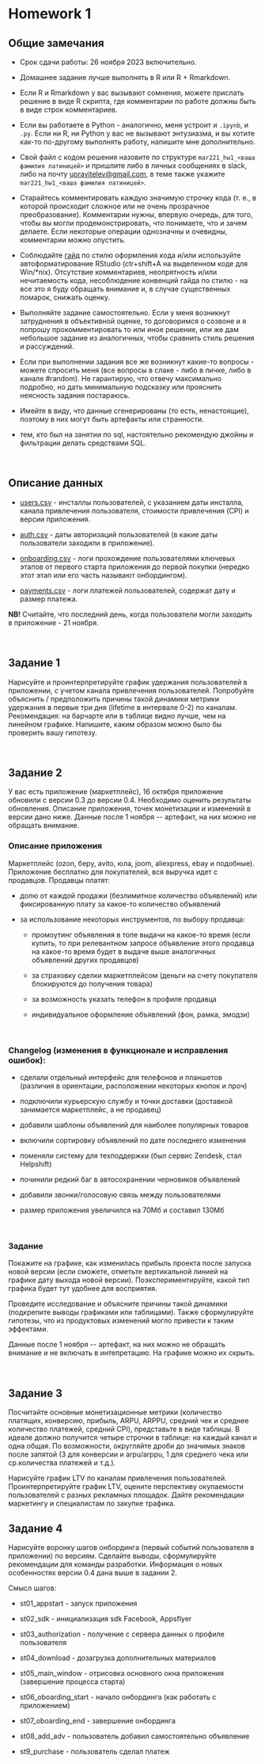 # Homework 1

## Общие замечания

- Срок сдачи работы: 26 ноября 2023 включительно.

- Домашнее задание лучше выполнять в R или R + Rmarkdown. 

- Если R и Rmarkdown у вас вызывают сомнения, можете прислать решение в виде R скрипта, где комментарии по работе должны быть в виде строк комментариев. 

- Если вы работаете в Python - аналогично, меня устроит и `.ipynb`, и `.py`. Если ни R, ни Python у вас не вызывают энтузиазма, и вы хотите как-то по-другому выполнять работу, напишите мне дополнительно.

- Свой файл с кодом решения назовите по структуре `mar221_hw1_<ваша фамилия латиницей>` и пришлите либо в личных сообщениях в slack, либо на почту upravitelev@gmail.com, в теме также укажите `mar221_hw1_<ваша фамилия латиницей>`.

- Старайтесь комментировать каждую значимую строчку кода (т. е., в которой происходит сложное или не очень прозрачное преобразование). Комментарии нужны, впервую очередь, для того, чтобы вы могли продемонстрировать, что понимаете, что и зачем делаете. Если некоторые операции однозначны и очевидны, комментарии можно опустить.

- Соблюдайте [гайд](http://adv-r.had.co.nz/Style.html) по стилю оформления кода и/или используйте автоформатирование RStudio (ctr+shift+A на выделенном коде для Win/*nix). Отсутствие комментариев, неопрятность и/или нечитаемость кода, несоблюдение конвенций гайда по стилю - на все это я буду обращать внимание и, в случае существенных помарок, снижать оценку.

- Выполняйте задание самостоятельно. Если у меня возникнут затруднения в объективной оценке, то договоримся о созвоне и я попрошу прокомментировать то или иное решение, или же дам небольшое задание из аналогичных, чтобы сравнить стиль решения и рассуждений.

- Если при выполнении задания все же возникнут какие-то вопросы - можете спросить меня (все вопросы в слаке - либо в личке, либо в канале #random). Не гарантирую, что отвечу максимально подробно, но дать минимальную подсказку или прояснить неясность задания постараюсь. 

- Имейте в виду, что данные сгенерированы (то есть, ненастоящие), поэтому в них могут быть артефакты или странности.

- тем, кто был на занятии по sql, настоятельно рекомендую джойны и фильтрации делать средствами SQL.

<br>

## Описание данных

- [users.csv](https://raw.githubusercontent.com/Leer/mar221f/main/data/hw_1/users.csv) - инсталлы пользователей, с указанием даты инсталла, канала привлечения пользователя, стоимости привлечения (CPI) и версии приложения.

- [auth.csv](https://raw.githubusercontent.com/Leer/mar221f/main/data/hw_1/auth.csv) - даты авторизаций пользователей (в какие даты пользователи заходили в приложение).

- [onboarding.csv](https://raw.githubusercontent.com/Leer/mar221f/main/data/hw_1/onboarding.csv) - логи прохождение пользователями ключевых этапов от первого старта приложения до первой покупки (нередко этот этап или его часть называют онбордингом).

- [payments.csv](https://raw.githubusercontent.com/Leer/mar221f/main/data/hw_1/payments.csv) - логи платежей пользователей, содержат дату и размер платежа.

<!-- Также все данные находятся в PostgreSQL-базе данных, в схеме `hw1`. Параметры подключения такие же, как и [ранее](7_sql_intro.html) -->

**NB!** Считайте, что последний день, когда пользователи могли заходить в приложение - 21 ноября.



<br>

## Задание 1
Нарисуйте и проинтерпретируйте график удержания пользователей в приложении, с учетом канала привлечения пользователей. Попробуйте объяснить / предположить причины такой динамики метрики удержания в первые три дня (lifetime в интервале 0-2) по каналам. Рекомендация: на барчарте или в таблице видно лучше, чем на линейном графике. Напишите, каким образом можно было бы проверить вашу гипотезу.



  


<br>

## Задание 2
У вас есть приложение (маркетплейс), 16 октября приложение обновили с версии 0.3 до версии 0.4. Необходимо оценить результаты обновления. Описание приложения, точек монетизации и изменений в версии дано ниже. Данные после 1 ноября -- артефакт, на них можно не обращать внимание.

### Описание приложения
Маркетплейс (ozon, беру, avito, юла, joom, aliexpress, ebay и подобные). Приложение бесплатно для покупателей, вся выручка идет с продавцов. Продавцы платят:

- долю от каждой продажи (безлимитное количество объявлений) или фиксированную плату за какое-то количество объявлений

- за использование некоторых инструментов, по выбору продавца:

     + промоутинг объявления в топе выдачи на какое-то время (если купить, то при релевантном запросе объявление этого продавца на какое-то время будет в выдаче выше аналогичных объявлений других продавцов)
 
     + за страховку сделки маркетплейсом (деньги на счету покупателя блокируются до получения товара)
 
     + за возможность указать телефон в профиле продавца
 
     + индивидуальное оформление объявлений (фон, рамка, эмодзи)
 
 <br>
 
### Changelog (изменения в функционале и исправления ошибок):

- сделали отдельный интерфейс для телефонов и планшетов (различия в ориентации, расположении некоторых кнопок и проч)

- подключили курьерскую службу и точки доставки (доставкой занимается маркетплейс, а не продавец)

- добавили шаблоны объявлений для наиболее популярных товаров

- включили сортировку объявлений по дате последнего изменения

- поменяли систему для техподдержки (был сервис Zendesk, стал Helpshift)

- починили редкий баг в автосохранении черновиков объявлений

- добавили звонки/голосовую связь между пользователями

- размер приложения увеличился на 70Мб и составил 130Мб

<br>

### Задание
Покажите на графике, как изменилась прибыль проекта после запуска новой версии (если сможете, отметьте вертикальной линией на графике дату выхода новой версии). Поэкспериментируйте, какой тип графика будет тут удобнее для восприятия.

Проведите исследование и объясните причины такой динамики (подкрепите выводы графиками или таблицами). Также сформулируйте гипотезы, что из продуктовых изменений могло привести к таким эффектами.

Данные после 1 ноября -- артефакт, на них можно не обращать внимание и не включать в интепретацию. На графике можно их скрыть.




<br>

## Задание 3
Посчитайте основные монетизационные метрики (количество платящих, конверсию, прибыль, ARPU, ARPPU, средний чек и среднее количество платежей, средний CPI), представьте в виде таблицы. В идеале должно получится четыре строчки в таблице: на каждый канал и одна общая. По возможности, округляйте дроби до значимых знаков после запятой (3 для конверсии и arpu/arppu, 1 для среднего чека или ср.количества платежей и т.д.).
 
Нарисуйте график LTV по каналам привлечения пользователей.
Проинтерпретируйте график LTV, оцените перспективу окупаемости пользователей с разных рекламных площадок. Дайте рекомендации маркетингу и специалистам по закупке трафика.






## Задание 4
Нарисуйте воронку шагов онбординга (первый событий пользователя в приложении) по версиям. Сделайте выводы, сформулируйте рекомендации для команды разработки. Информация о новых особенностях версии 0.4 дана выше в задании 2.

Смысл шагов:

- st01_appstart - запуск приложения

- st02_sdk - инициализация sdk Facebook, Appsflyer

- st03_authorization - получение с сервера данных о профиле пользователя

- st04_download - дозагрузка дополнительных материалов

- st05_main_window - отрисовка основного окна приложения (завершение процесса старта)

- st06_oboarding_start - начало онбординга (как работать с приложением)

- st07_oboarding_end - завершение онбординга

- st08_add_adv - пользователь добавил самостоятельно объявление

- st9_purchase - пользователь сделал платеж


